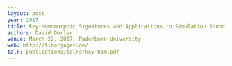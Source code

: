 ```yaml
---
layout: post
year: 2017
title: Key-Homomorphic Signatures and Applications to Simulation Sound Extractable NIZK
authors: David Derler
venue: March 22, 2017. Paderborn University 
web: http://tiborjager.de/
talk: publications/talks/key-hom.pdf
---
```


